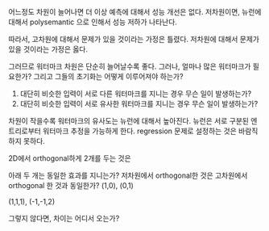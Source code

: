 

어느정도 차원이 늘어나면 더 이상 예측에 대해서 성능 개선은 없다. 
저차원이면, 뉴런에 대해서 polysemantic 으로 인해서 성능 저하가 나타난다.

따라서, 고차원에 대해서 문제가 있을 것이라는 가정은 틀렸다. 
저차원에 대해서 문제가 있을 것이라는 가정은 옳다. 

그러므로 워터마크 차원은 단순히 늘어날수록 좋다. 
그러나, 얼마나 많은 워터마크가 필요한가? 
그리고 그들의 초기화는 어떻게 이루어져야 하는가?

1. 대단히 비슷한 입력이 서로 다른 워터마크를 지니는 경우 무슨 일이 발생하는가? 
2. 대단히 비슷한 입력이 서로 유사한 워터마크를 지니는 경우 무슨 일이 발생하는가? 

차원이 작을수록 워터마크의 유사도는 뉴런에 대해서 높아진다. 뉴런은 서로 구분된 엔트리로부터 워터마크 추정을 가능하게 한다. 
regression 문제로 설정하는 것은 바람직하지 못하다. 

2D에서 orthogonal하게 2개를 두는 것은 


아래 두 개는 동일한 효과를 지니는가? 
저차원에서 orthogonal한 것은 고차원에서 orthogonal 한 것과 동일한가? 
(1,0), (0,1)

(1,1,1),  (-1,-1,2)

그렇지 않다면, 차이는 어디서 오는가? 